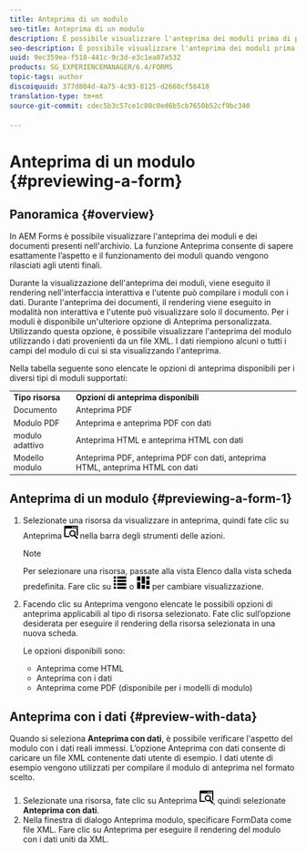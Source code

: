 ```yaml
---
title: Anteprima di un modulo
seo-title: Anteprima di un modulo
description: È possibile visualizzare l'anteprima dei moduli prima di pubblicarli o attivarli per assicurarsi che soddisfino le aspettative. Le opzioni di anteprima possono variare a seconda dei tipi di modulo supportati.
seo-description: È possibile visualizzare l'anteprima dei moduli prima di pubblicarli o attivarli per assicurarsi che soddisfino le aspettative. Le opzioni di anteprima possono variare a seconda dei tipi di modulo supportati.
uuid: 9ec359ea-f518-441c-9c3d-e3c1ea07a532
products: SG_EXPERIENCEMANAGER/6.4/FORMS
topic-tags: author
discoiquuid: 377d804d-4a75-4c93-8125-d2660cf56418
translation-type: tm+mt
source-git-commit: cdec5b3c57ce1c80c0ed6b5cb7650b52cf9bc340

---
```



# Anteprima di un modulo {#previewing-a-form}

## Panoramica {#overview}

In AEM Forms è possibile visualizzare l&#39;anteprima dei moduli e dei documenti presenti nell&#39;archivio. La funzione Anteprima consente di sapere esattamente l’aspetto e il funzionamento dei moduli quando vengono rilasciati agli utenti finali.

Durante la visualizzazione dell&#39;anteprima dei moduli, viene eseguito il rendering nell&#39;interfaccia interattiva e l&#39;utente può compilare i moduli con i dati. Durante l&#39;anteprima dei documenti, il rendering viene eseguito in modalità non interattiva e l&#39;utente può visualizzare solo il documento. Per i moduli è disponibile un&#39;ulteriore opzione di Anteprima personalizzata. Utilizzando questa opzione, è possibile visualizzare l&#39;anteprima del modulo utilizzando i dati provenienti da un file XML. I dati riempiono alcuni o tutti i campi del modulo di cui si sta visualizzando l&#39;anteprima.

Nella tabella seguente sono elencate le opzioni di anteprima disponibili per i diversi tipi di moduli supportati:

<table> 
 <tbody>
  <tr>
   <td><strong>Tipo risorsa</strong><br /> </td> 
   <td><strong>Opzioni di anteprima disponibili</strong><br /> </td> 
  </tr>
  <tr>
   <td>Documento</td> 
   <td>Anteprima PDF</td> 
  </tr>
  <tr>
   <td>Modulo PDF</td> 
   <td>Anteprima e anteprima PDF con dati<br /> </td> 
  </tr>
  <tr>
   <td>modulo adattivo</td> 
   <td>Anteprima HTML e anteprima HTML con dati</td> 
  </tr>
  <tr>
   <td>Modello modulo</td> 
   <td>Anteprima PDF, anteprima PDF con dati, anteprima HTML, anteprima HTML con dati<br /> </td> 
  </tr>
 </tbody>
</table>

## Anteprima di un modulo {#previewing-a-form-1}

1. Selezionate una risorsa da visualizzare in anteprima, quindi fate clic su Anteprima ![aem6forms_preview](assets/aem6forms_preview.png) nella barra degli strumenti delle azioni.

   >[!NOTE]
   >
   >Per selezionare una risorsa, passate alla vista Elenco dalla vista scheda predefinita. Fare clic su ![aem6forms_viewlist](assets/aem6forms_viewlist.png) o ![aem6forms_viewcard](assets/aem6forms_viewcard.png) per cambiare visualizzazione.

1. Facendo clic su Anteprima vengono elencate le possibili opzioni di anteprima applicabili al tipo di risorsa selezionato. Fate clic sull’opzione desiderata per eseguire il rendering della risorsa selezionata in una nuova scheda.

   Le opzioni disponibili sono:

   * Anteprima come HTML
   * Anteprima con i dati
   * Anteprima come PDF (disponibile per i modelli di modulo)

## Anteprima con i dati {#preview-with-data}

Quando si seleziona **Anteprima con dati**, è possibile verificare l&#39;aspetto del modulo con i dati reali immessi. L’opzione Anteprima con dati consente di caricare un file XML contenente dati utente di esempio. I dati utente di esempio vengono utilizzati per compilare il modulo di anteprima nel formato scelto.

1. Selezionate una risorsa, fate clic su Anteprima ![aem6forms_preview](assets/aem6forms_preview.png), quindi selezionate **Anteprima con dati**.
1. Nella finestra di dialogo Anteprima modulo, specificare FormData come file XML. Fare clic su Anteprima per eseguire il rendering del modulo con i dati uniti da XML.

